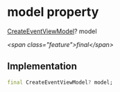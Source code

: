 


# model property







[CreateEventViewModel](../../view_model_after_auth_view_models_event_view_models_create_event_view_model/CreateEventViewModel-class.md)? model
  
_\<span class="feature"\>final\</span\>_






## Implementation

```dart
final CreateEventViewModel? model;
```







